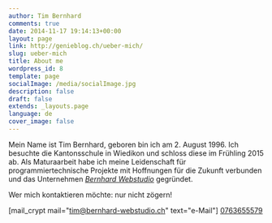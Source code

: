```yaml
---
author: Tim Bernhard
comments: true
date: 2014-11-17 19:14:13+00:00
layout: page
link: http://genieblog.ch/ueber-mich/
slug: ueber-mich
title: About me
wordpress_id: 8
template: page
socialImage: /media/socialImage.jpg
description: false
draft: false
extends: _layouts.page
language: de
cover_image: false
---
```


Mein Name ist Tim Bernhard, geboren bin ich am 2. August 1996.
Ich besuchte die Kantonsschule in Wiedikon und schloss diese im Frühling 2015 ab. Als Maturaarbeit habe ich meine Leidenschaft für programmiertechnische Projekte mit Hoffnungen für die Zukunft verbunden und das Unternehmen [_Bernhard Webstudio_](http://bernhard-webstudio.ch) gegründet.	 	

Wer mich kontaktieren möchte: nur nicht zögern!

[mail_crypt mail="tim@bernhard-webstudio.ch" text="e-Mail"]
[0763655579](tel:+41763655579)
